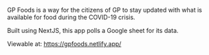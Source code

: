 GP Foods is a way for the citizens of GP to stay updated with what is available for food during the COVID-19 crisis.

Built using NextJS, this app polls a Google sheet for its data.

Viewable at: https://gpfoods.netlify.app/
